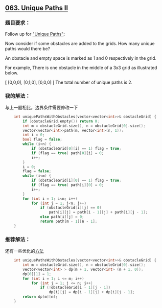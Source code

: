 ## [063. Unique Paths II](https://leetcode.com/problems/unique-paths-ii/description/)
### 题目要求：
Follow up for ["Unique Paths"](https://github.com/Harry-Li/leetcode/tree/master/062.%20Unique%20Paths):

Now consider if some obstacles are added to the grids. How many unique paths would there be?

An obstacle and empty space is marked as 1 and 0 respectively in the grid.

For example,
There is one obstacle in the middle of a 3x3 grid as illustrated below.

[
  [0,0,0],
  [0,1,0],
  [0,0,0]
]
The total number of unique paths is 2.
### 我的解法：
与上一题相比，边界条件需要修改一下
```c
	int uniquePathsWithObstacles(vector<vector<int>>& obstacleGrid) {
		if (obstacleGrid.empty()) return 0;
		int m = obstacleGrid.size(), n = obstacleGrid[0].size();
		vector<vector<int>>path(m, vector<int>(n, 1));
		int i = 0;
		bool flag = false;
		while (i<n) {
			if (obstacleGrid[0][i] == 1) flag = true;
			if (flag == true) path[0][i] = 0;
			i++;
		}
		i = 0;
		flag = false;
		while (i<m) {
			if (obstacleGrid[i][0] == 1) flag = true;
			if (flag == true) path[i][0] = 0;
			i++;
		}
		for (int i = 1; i<m; i++)
			for (int j = 1; j<n; j++)
				if (obstacleGrid[i][j] == 0)
					path[i][j] = path[i - 1][j] + path[i][j - 1];
				else path[i][j] = 0;
				return path[m - 1][n - 1];
	}
```
### 推荐解法：
还有一些优化的[方法](https://discuss.leetcode.com/topic/15267/4ms-o-n-dp-solution-in-c-with-explanations)
```c
    int uniquePathsWithObstacles(vector<vector<int>>& obstacleGrid) {
        int m = obstacleGrid.size(), n = obstacleGrid[0].size();
        vector<vector<int> > dp(m + 1, vector<int> (n + 1, 0));
        dp[0][1] = 1;
        for (int i = 1; i <= m; i++)
            for (int j = 1; j <= n; j++)
                if (!obstacleGrid[i - 1][j - 1])
                    dp[i][j] = dp[i - 1][j] + dp[i][j - 1];
        return dp[m][n];
    } 
```
